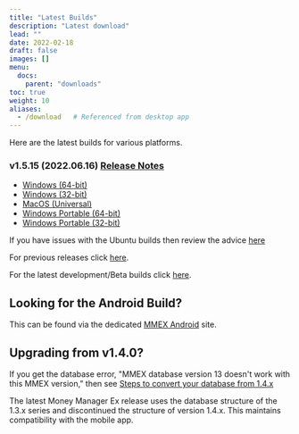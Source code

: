 ```yaml
---
title: "Latest Builds"
description: "Latest download"
lead: ""
date: 2022-02-18
draft: false
images: []
menu:
  docs:
    parent: "downloads"
toc: true
weight: 10
aliases:
  - /download   # Referenced from desktop app
---
```


Here are the latest builds for various platforms.

### v1.5.15 (2022.06.16) [Release Notes](https://github.com/moneymanagerex/moneymanagerex/releases/tag/v1.5.15)

- [Windows (64-bit)](https://github.com/moneymanagerex/moneymanagerex/releases/download/v1.5.15/mmex-1.5.15-win64.exe)
- [Windows (32-bit)](https://github.com/moneymanagerex/moneymanagerex/releases/download/v1.5.15/mmex-1.5.15-win32.exe)
- [MacOS (Universal)](https://github.com/moneymanagerex/moneymanagerex/releases/download/v1.5.15/mmex-1.5.15-Darwin.dmg)
- [Windows Portable (64-bit)](https://github.com/moneymanagerex/moneymanagerex/releases/download/v1.5.15/mmex-1.5.15-win64-portable.zip)
- [Windows Portable (32-bit)](https://github.com/moneymanagerex/moneymanagerex/releases/download/v1.5.15/mmex-1.5.15-win32-portable.zip)

If you have issues with the Ubuntu builds then review the advice [here](https://github.com/moneymanagerex/moneymanagerex/issues/4154#issuecomment-1106597921)

For previous releases click [here](../older).

For the latest development/Beta builds click [here](../development).

## Looking for the Android Build?

This can be found via the dedicated [MMEX Android](https://android.moneymanagerex.org/) site.

## Upgrading from v1.4.0?

If you get the database error, "MMEX database version 13 doesn't work with this MMEX version," 
then see [Steps to convert your database from 1.4.x](https://github.com/moneymanagerex/moneymanagerex/issues/2353)

The latest Money Manager Ex release uses the database structure of the 1.3.x series and discontinued the structure of version 1.4.x. 
This maintains compatibility with the mobile app.

